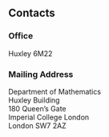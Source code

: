 ## Contacts
### Office

Huxley 6M22

### Mailing Address

Department of Mathematics  
Huxley Building  
180 Queen’s Gate  
Imperial College London  
London SW7 2AZ
